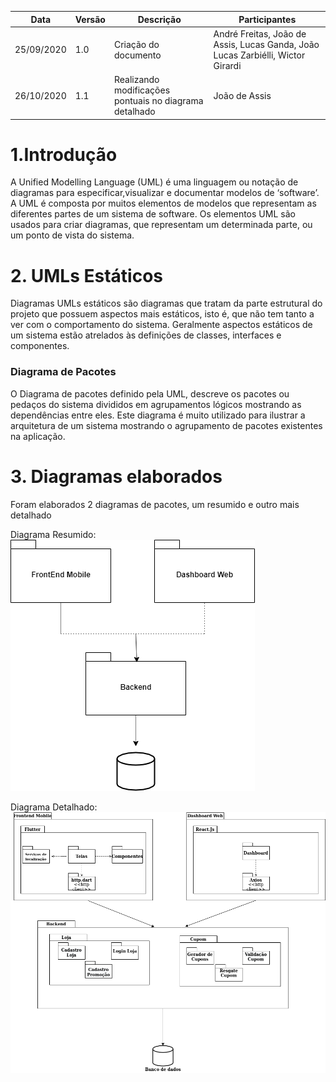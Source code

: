 | Data       | Versão | Descrição                                          | Participantes                                                                   |
| ---------- | ------ | -------------------------------------------------- | ------------------------------------------------------------------------------- |
| 25/09/2020 | 1.0    | Criação do documento | André Freitas, João de Assis, Lucas Ganda, João Lucas Zarbiélli, Wictor Girardi |
| 26/10/2020 | 1.1    | Realizando modificações pontuais no diagrama detalhado |  João de Assis|
# 1.Introdução
A Unified Modelling Language (UML) é uma linguagem ou notação de diagramas para especificar,visualizar e documentar modelos de ‘software’. A UML é composta por muitos elementos de modelos que representam as diferentes partes de um sistema de software. Os elementos UML são usados para criar diagramas, que representam um determinada parte, ou um ponto de vista do sistema.
# 2. UMLs Estáticos
Diagramas UMLs estáticos são diagramas que tratam da parte estrutural do projeto que possuem aspectos mais estáticos, isto é, que não tem tanto a ver com o comportamento do sistema. Geralmente aspectos estáticos de um sistema estão atrelados às definições de classes, interfaces e componentes.

### Diagrama de Pacotes
O Diagrama de pacotes definido pela UML, descreve os pacotes ou pedaços do sistema divididos em agrupamentos lógicos mostrando as dependências entre eles. Este diagrama é muito utilizado para ilustrar a arquitetura de um sistema mostrando o agrupamento de pacotes existentes na aplicação.
# 3. Diagramas elaborados

Foram elaborados 2 diagramas de pacotes, um resumido e outro mais detalhado

Diagrama Resumido:
<img src='./DiagramaPacotesResumido.png'>

Diagrama Detalhado:
<img src='./DiagramaPacotesDetalhado.png'>